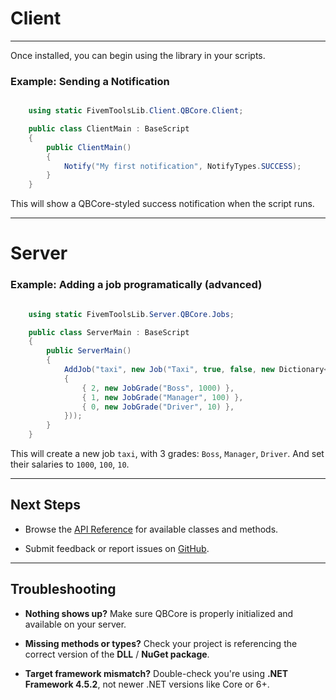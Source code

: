 # Client
---  

Once installed, you can begin using the library in your scripts.

### Example: Sending a Notification

```csharp

    using static FivemToolsLib.Client.QBCore.Client;

    public class ClientMain : BaseScript 
    { 
        public ClientMain()
        { 
            Notify("My first notification", NotifyTypes.SUCCESS);
        }
    }
```

This will show a QBCore-styled success notification when the script runs.

----------

# Server

### Example: Adding a job programatically (advanced)

```csharp

    using static FivemToolsLib.Server.QBCore.Jobs;

    public class ServerMain : BaseScript 
    { 
        public ServerMain()
        { 
            AddJob("taxi", new Job("Taxi", true, false, new Dictionary<int, JobGrade>
            {
                { 2, new JobGrade("Boss", 1000) },
                { 1, new JobGrade("Manager", 100) },
                { 0, new JobGrade("Driver", 10) },
            }));        
        }
    }
```

This will create a new job `taxi`, with 3 grades: `Boss`, `Manager`, `Driver`. And set their salaries to `1000`, `100`, `10`.

---

## Next Steps

- Browse the [API Reference](/api/FivemToolsLib.Client.NativeWrappers.html) for available classes and methods.

- Submit feedback or report issues on [GitHub](https://github.com/YourUsername/FivemToolsLib/issues).

----------

## Troubleshooting

-  **Nothing shows up?** Make sure QBCore is properly initialized and available on your server.

-  **Missing methods or types?** Check your project is referencing the correct version of the **DLL** / **NuGet package**.

-  **Target framework mismatch?** Double-check you're using **.NET Framework 4.5.2**, not newer .NET versions like Core or 6+.


